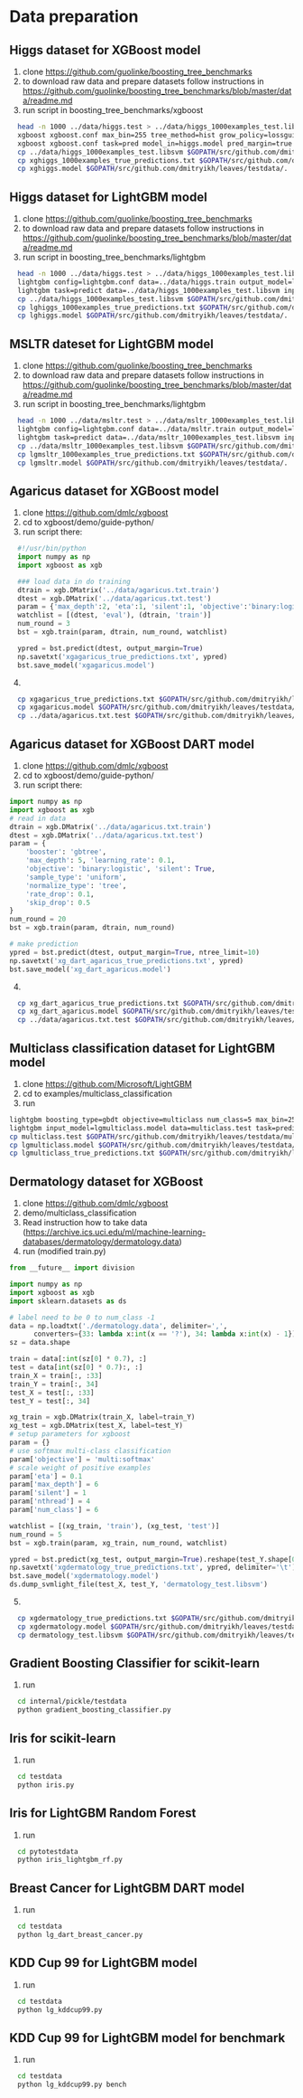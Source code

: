 # Data preparation

## Higgs dataset for XGBoost model

  1. clone https://github.com/guolinke/boosting_tree_benchmarks
  2. to download raw data and prepare datasets follow instructions in https://github.com/guolinke/boosting_tree_benchmarks/blob/master/data/readme.md
  3. run script in boosting_tree_benchmarks/xgboost
  ```sh
    head -n 1000 ../data/higgs.test > ../data/higgs_1000examples_test.libsvm
    xgboost xgboost.conf max_bin=255 tree_method=hist grow_policy=lossguide max_depth=0 max_leaves=255 data="../data/higgs.train" eval[test]="../data/higgs.test" objective="binary:logistic" eval_metric=auc model_out=xghiggs.model 2>&1 | tee xgboost_hist_higgs_accuracy.log
    xgboost xgboost.conf task=pred model_in=higgs.model pred_margin=true test_path="../data/higgs_1000examples_test.libsvm" name_pred="xghiggs_1000examples_true_predictions.txt"
    cp ../data/higgs_1000examples_test.libsvm $GOPATH/src/github.com/dmitryikh/leaves/testdata/.
    cp xghiggs_1000examples_true_predictions.txt $GOPATH/src/github.com/dmitryikh/leaves/testdata/.
    cp xghiggs.model $GOPATH/src/github.com/dmitryikh/leaves/testdata/.
  ```

## Higgs dataset for LightGBM model

  1. clone https://github.com/guolinke/boosting_tree_benchmarks
  2. to download raw data and prepare datasets follow instructions in https://github.com/guolinke/boosting_tree_benchmarks/blob/master/data/readme.md
  3. run script in boosting_tree_benchmarks/lightgbm
  ```sh
    head -n 1000 ../data/higgs.test > ../data/higgs_1000examples_test.libsvm
    lightgbm config=lightgbm.conf data=../data/higgs.train output_model=lghiggs.model objective=binary
    lightgbm task=predict data=../data/higgs_1000examples_test.libsvm input_model=lghiggs.model output_result=lghiggs_1000examples_true_predictions.txt predict_raw_score=true
    cp ../data/higgs_1000examples_test.libsvm $GOPATH/src/github.com/dmitryikh/leaves/testdata/.
    cp lghiggs_1000examples_true_predictions.txt $GOPATH/src/github.com/dmitryikh/leaves/testdata/.
    cp lghiggs.model $GOPATH/src/github.com/dmitryikh/leaves/testdata/.
  ```

## MSLTR dateset for LightGBM model

  1. clone https://github.com/guolinke/boosting_tree_benchmarks
  2. to download raw data and prepare datasets follow instructions in https://github.com/guolinke/boosting_tree_benchmarks/blob/master/data/readme.md
  3. run script in boosting_tree_benchmarks/lightgbm
  ```sh
    head -n 1000 ../data/msltr.test > ../data/msltr_1000examples_test.libsvm
    lightgbm config=lightgbm.conf data=../data/msltr.train output_model=lgmsltr.model objective=lambdarank
    lightgbm task=predict data=../data/msltr_1000examples_test.libsvm input_model=lgmsltr.model output_result=lgmsltr_1000examples_true_predictions.txt predict_raw_score=true
    cp ../data/msltr_1000examples_test.libsvm $GOPATH/src/github.com/dmitryikh/leaves/testdata/.
    cp lgmsltr_1000examples_true_predictions.txt $GOPATH/src/github.com/dmitryikh/leaves/testdata/.
    cp lgmsltr.model $GOPATH/src/github.com/dmitryikh/leaves/testdata/.
  ```

## Agaricus dataset for XGBoost model

  1. clone https://github.com/dmlc/xgboost
  2. cd to xgboost/demo/guide-python/
  3. run script there:
  ```python
    #!/usr/bin/python
    import numpy as np
    import xgboost as xgb

    ### load data in do training
    dtrain = xgb.DMatrix('../data/agaricus.txt.train')
    dtest = xgb.DMatrix('../data/agaricus.txt.test')
    param = {'max_depth':2, 'eta':1, 'silent':1, 'objective':'binary:logistic'}
    watchlist = [(dtest, 'eval'), (dtrain, 'train')]
    num_round = 3
    bst = xgb.train(param, dtrain, num_round, watchlist)

    ypred = bst.predict(dtest, output_margin=True)
    np.savetxt('xgagaricus_true_predictions.txt', ypred)
    bst.save_model('xgagaricus.model')
  ```
  4.
  ```sh
    cp xgagaricus_true_predictions.txt $GOPATH/src/github.com/dmitryikh/leaves/testdata/.
    cp xgagaricus.model $GOPATH/src/github.com/dmitryikh/leaves/testdata/.
    cp ../data/agaricus.txt.test $GOPATH/src/github.com/dmitryikh/leaves/testdata/agaricus_test.libsvm
  ```

## Agaricus dataset for XGBoost DART model

  1. clone https://github.com/dmlc/xgboost
  2. cd to xgboost/demo/guide-python/
  3. run script there:
  ```python
  import numpy as np
  import xgboost as xgb
  # read in data
  dtrain = xgb.DMatrix('../data/agaricus.txt.train')
  dtest = xgb.DMatrix('../data/agaricus.txt.test')
  param = {
      'booster': 'gbtree',
      'max_depth': 5, 'learning_rate': 0.1,
      'objective': 'binary:logistic', 'silent': True,
      'sample_type': 'uniform',
      'normalize_type': 'tree',
      'rate_drop': 0.1,
      'skip_drop': 0.5
  }
  num_round = 20
  bst = xgb.train(param, dtrain, num_round)

  # make prediction
  ypred = bst.predict(dtest, output_margin=True, ntree_limit=10)
  np.savetxt('xg_dart_agaricus_true_predictions.txt', ypred)
  bst.save_model('xg_dart_agaricus.model')
  ```
  4.
  ```sh
    cp xg_dart_agaricus_true_predictions.txt $GOPATH/src/github.com/dmitryikh/leaves/testdata/.
    cp xg_dart_agaricus.model $GOPATH/src/github.com/dmitryikh/leaves/testdata/.
    cp ../data/agaricus.txt.test $GOPATH/src/github.com/dmitryikh/leaves/testdata/agaricus_test.libsvm
  ```

## Multiclass classification dataset for LightGBM model
  1. clone https://github.com/Microsoft/LightGBM
  2. cd to examples/multiclass_classification
  3. run
  ```sh
  lightgbm boosting_type=gbdt objective=multiclass num_class=5 max_bin=255 data=multiclass.train num_trees=10 learning_rate=0.05 num_leaves=31 output_model=lgmulticlass.model
  lightgbm input_model=lgmulticlass.model data=multiclass.test task=predict output_result=lgmulticlass_true_predictions.txt predict_raw_score=true
  cp multiclass.test $GOPATH/src/github.com/dmitryikh/leaves/testdata/multiclass_test.tsv
  cp lgmulticlass.model $GOPATH/src/github.com/dmitryikh/leaves/testdata/.
  cp lgmulticlass_true_predictions.txt $GOPATH/src/github.com/dmitryikh/leaves/testdata/.
  ```


## Dermatology dataset for XGBoost
  1. clone https://github.com/dmlc/xgboost
  2. demo/multiclass_classification
  3. Read instruction how to take data (https://archive.ics.uci.edu/ml/machine-learning-databases/dermatology/dermatology.data)
  4. run (modified train.py)
  ```python
from __future__ import division

import numpy as np
import xgboost as xgb
import sklearn.datasets as ds

# label need to be 0 to num_class -1
data = np.loadtxt('./dermatology.data', delimiter=',',
        converters={33: lambda x:int(x == '?'), 34: lambda x:int(x) - 1})
sz = data.shape

train = data[:int(sz[0] * 0.7), :]
test = data[int(sz[0] * 0.7):, :]
train_X = train[:, :33]
train_Y = train[:, 34]
test_X = test[:, :33]
test_Y = test[:, 34]

xg_train = xgb.DMatrix(train_X, label=train_Y)
xg_test = xgb.DMatrix(test_X, label=test_Y)
# setup parameters for xgboost
param = {}
# use softmax multi-class classification
param['objective'] = 'multi:softmax'
# scale weight of positive examples
param['eta'] = 0.1
param['max_depth'] = 6
param['silent'] = 1
param['nthread'] = 4
param['num_class'] = 6

watchlist = [(xg_train, 'train'), (xg_test, 'test')]
num_round = 5
bst = xgb.train(param, xg_train, num_round, watchlist)

ypred = bst.predict(xg_test, output_margin=True).reshape(test_Y.shape[0], 6)
np.savetxt('xgdermatology_true_predictions.txt', ypred, delimiter='\t')
bst.save_model('xgdermatology.model')
ds.dump_svmlight_file(test_X, test_Y, 'dermatology_test.libsvm')
  ```
  5.
  ```sh
    cp xgdermatology_true_predictions.txt $GOPATH/src/github.com/dmitryikh/leaves/testdata/.
    cp xgdermatology.model $GOPATH/src/github.com/dmitryikh/leaves/testdata/.
    cp dermatology_test.libsvm $GOPATH/src/github.com/dmitryikh/leaves/testdata/.
  ```


## Gradient Boosting Classifier for scikit-learn
  1. run
  ```sh
    cd internal/pickle/testdata
    python gradient_boosting_classifier.py
  ```


## Iris for scikit-learn
  1. run
  ```sh
    cd testdata
    python iris.py
  ```


## Iris for LightGBM Random Forest
  1. run
  ```sh
    cd pytotestdata
    python iris_lightgbm_rf.py
  ```

## Breast Cancer for LightGBM DART model
  1. run
  ```sh
    cd testdata
    python lg_dart_breast_cancer.py
  ```

## KDD Cup 99 for LightGBM model
  1. run
  ```sh
    cd testdata
    python lg_kddcup99.py
  ```

## KDD Cup 99 for LightGBM model for benchmark
  1. run
  ```sh
    cd testdata
    python lg_kddcup99.py bench
  ```
